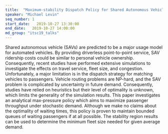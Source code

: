```yaml
---
title:  "Maximum-stability Dispatch Policy for Shared Autonomous Vehicles"
speaker: "Michael Levin"
seq_number: 1
start_date:   2019-10-27 13:30:00
end_date:   2019-10-27 14:00:00
md_group: "itsc19_talks"
---
```


Shared autonomous vehicle (SAVs) are predicted to be a major usage model for automated vehicles. By providing driverless point-to-point service, SAV ridership costs could be similar to personal vehicle ownership. Consequently, recent studies have performed extensive simulations to investigate the effects on travel service, fleet size, and congestion. Unfortunately, a major limitation is in the dispatch strategy for matching vehicles to passengers. Vehicle routing problems are NP-hard, and the SAV problem is complicated by uncertainty in future demand. Consequently, studies have relied on heuristics but their level of optimality is unknown, which limits the generality of the simulation results. This paper investigates an analytical max-pressure policy which aims to maximize passenger throughput under stochastic demand. Although we make no claims about the optimality of waiting times, this policy is proven to maintain bounded queues of waiting passengers if at all possible. The stability region results can be used to determine the minimum fleet size needed for given average demand. 
